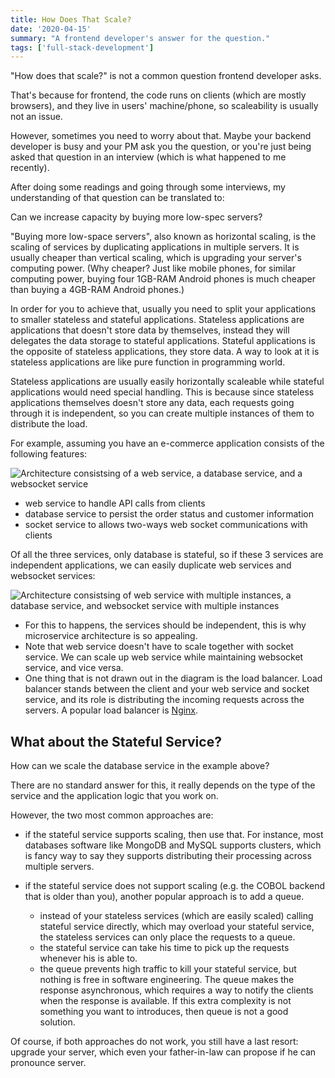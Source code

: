 ```yaml
---
title: How Does That Scale?
date: '2020-04-15'
summary: "A frontend developer's answer for the question."
tags: ['full-stack-development']
---
```


"How does that scale?" is not a common question frontend developer asks.

That's because for frontend, the code runs on clients (which are mostly browsers), and they live in users' machine/phone, so scaleability is usually not an issue.

However, sometimes you need to worry about that. Maybe your backend developer is busy and your PM ask you the question, or you're just being asked that question in an interview (which is what happened to me recently).

After doing some readings and going through some interviews, my understanding of that question can be translated to:

<p className="text-2xl px-4 py-2 border-2 rounded">Can we increase capacity by buying more low-spec servers?</p>

"Buying more low-space servers", also known as horizontal scaling, is the scaling of services by duplicating applications in multiple servers. It is usually cheaper than vertical scaling, which is upgrading your server's computing power. (Why cheaper? Just like mobile phones, for similar computing power, buying four 1GB-RAM Android phones is much cheaper than buying a 4GB-RAM Android phones.)

In order for you to achieve that, usually you need to split your applications to smaller stateless and stateful applications. Stateless applications are applications that doesn't store data by themselves, instead they will delegates the data storage to stateful applications. Stateful applications is the opposite of stateless applications, they store data. A way to look at it is stateless applications are like pure function in programming world.

Stateless applications are usually easily horizontally scaleable while stateful applications would need special handling. This is because since stateless applications themselves doesn't store any data, each requests going through it is independent, so you can create multiple instances of them to distribute the load.

For example, assuming you have an e-commerce application consists of the following features:

![Architecture consistsing of a web service, a database service, and a websocket service](https://res.cloudinary.com/djzsjzasg/image/upload/v1618672608/malcolm-kee/simple-architecture_sikubk.png)

- web service to handle API calls from clients
- database service to persist the order status and customer information
- socket service to allows two-ways web socket communications with clients

Of all the three services, only database is stateful, so if these 3 services are independent applications, we can easily duplicate web services and websocket services:

![Architecture consistsing of web service with multiple instances, a database service, and websocket service with multiple instances](https://res.cloudinary.com/djzsjzasg/image/upload/v1618672609/malcolm-kee/simple-architecture-scaled_ohzzrj.png)

- For this to happens, the services should be independent, this is why microservice architecture is so appealing.
- Note that web service doesn't have to scale together with socket service. We can scale up web service while maintaining websocket service, and vice versa.
- One thing that is not drawn out in the diagram is the load balancer. Load balancer stands between the client and your web service and socket service, and its role is distributing the incoming requests across the servers. A popular load balancer is [Nginx](https://www.nginx.com/).

## What about the Stateful Service?

How can we scale the database service in the example above?

There are no standard answer for this, it really depends on the type of the service and the application logic that you work on.

However, the two most common approaches are:

- if the stateful service supports scaling, then use that. For instance, most databases software like MongoDB and MySQL supports clusters, which is fancy way to say they supports distributing their processing across multiple servers.

- if the stateful service does not support scaling (e.g. the COBOL backend that is older than you), another popular approach is to add a queue.

  - instead of your stateless services (which are easily scaled) calling stateful service directly, which may overload your stateful service, the stateless services can only place the requests to a queue.
  - the stateful service can take his time to pick up the requests whenever his is able to.
  - the queue prevents high traffic to kill your stateful service, but nothing is free in software engineering. The queue makes the response asynchronous, which requires a way to notify the clients when the response is available. If this extra complexity is not something you want to introduces, then queue is not a good solution.

Of course, if both approaches do not work, you still have a last resort: upgrade your server, which even your father-in-law can propose if he can pronounce server.
